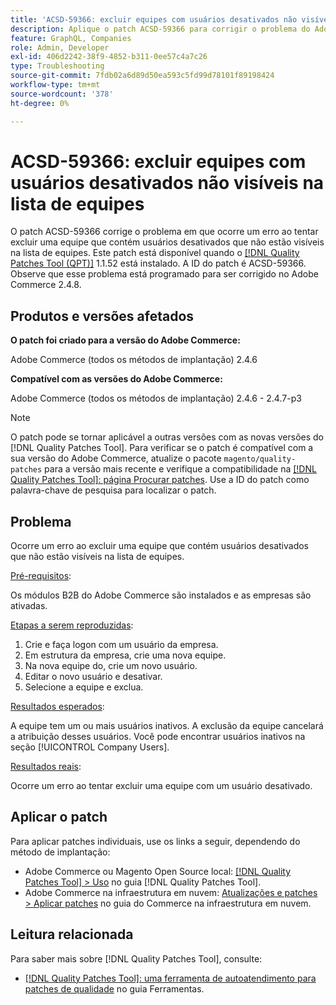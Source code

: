 ```yaml
---
title: 'ACSD-59366: excluir equipes com usuários desativados não visíveis na lista de equipes'
description: Aplique o patch ACSD-59366 para corrigir o problema do Adobe Commerce em que ocorre um erro ao tentar excluir uma equipe que contém usuários desativados que não estão visíveis na lista de equipes.
feature: GraphQL, Companies
role: Admin, Developer
exl-id: 406d2242-38f9-4852-b311-0ee57c4a7c26
type: Troubleshooting
source-git-commit: 7fdb02a6d89d50ea593c5fd99d78101f89198424
workflow-type: tm+mt
source-wordcount: '378'
ht-degree: 0%

---
```


# ACSD-59366: excluir equipes com usuários desativados não visíveis na lista de equipes

O patch ACSD-59366 corrige o problema em que ocorre um erro ao tentar excluir uma equipe que contém usuários desativados que não estão visíveis na lista de equipes. Este patch está disponível quando o [[!DNL Quality Patches Tool (QPT)]](/help/tools/quality-patches-tool/quality-patches-tool-to-self-serve-quality-patches.md) 1.1.52 está instalado. A ID do patch é ACSD-59366. Observe que esse problema está programado para ser corrigido no Adobe Commerce 2.4.8.

## Produtos e versões afetados

**O patch foi criado para a versão do Adobe Commerce:**

Adobe Commerce (todos os métodos de implantação) 2.4.6

**Compatível com as versões do Adobe Commerce:**

Adobe Commerce (todos os métodos de implantação) 2.4.6 - 2.4.7-p3

>[!NOTE]
>
>O patch pode se tornar aplicável a outras versões com as novas versões do [!DNL Quality Patches Tool]. Para verificar se o patch é compatível com a sua versão do Adobe Commerce, atualize o pacote `magento/quality-patches` para a versão mais recente e verifique a compatibilidade na [[!DNL Quality Patches Tool]: página Procurar patches](https://experienceleague.adobe.com/tools/commerce-quality-patches/index.html?lang=pt-BR). Use a ID do patch como palavra-chave de pesquisa para localizar o patch.

## Problema

Ocorre um erro ao excluir uma equipe que contém usuários desativados que não estão visíveis na lista de equipes.

<u>Pré-requisitos</u>:

Os módulos B2B do Adobe Commerce são instalados e as empresas são ativadas.

<u>Etapas a serem reproduzidas</u>:

1. Crie e faça logon com um usuário da empresa.
1. Em estrutura da empresa, crie uma nova equipe.
1. Na nova equipe do, crie um novo usuário.
1. Editar o novo usuário e desativar.
1. Selecione a equipe e exclua.

<u>Resultados esperados</u>:

A equipe tem um ou mais usuários inativos. A exclusão da equipe cancelará a atribuição desses usuários. Você pode encontrar usuários inativos na seção [!UICONTROL Company Users].

<u>Resultados reais</u>:

Ocorre um erro ao tentar excluir uma equipe com um usuário desativado.

## Aplicar o patch

Para aplicar patches individuais, use os links a seguir, dependendo do método de implantação:

* Adobe Commerce ou Magento Open Source local: [[!DNL Quality Patches Tool] > Uso](/help/tools/quality-patches-tool/usage.md) no guia [!DNL Quality Patches Tool].
* Adobe Commerce na infraestrutura em nuvem: [Atualizações e patches > Aplicar patches](https://experienceleague.adobe.com/docs/commerce-cloud-service/user-guide/develop/upgrade/apply-patches.html?lang=pt-BR) no guia do Commerce na infraestrutura em nuvem.

## Leitura relacionada

Para saber mais sobre [!DNL Quality Patches Tool], consulte:

* [[!DNL Quality Patches Tool]: uma ferramenta de autoatendimento para patches de qualidade](/help/tools/quality-patches-tool/quality-patches-tool-to-self-serve-quality-patches.md) no guia Ferramentas.
